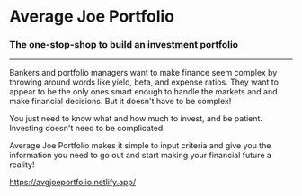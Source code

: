 # Average Joe Portfolio

### The one-stop-shop to build an investment portfolio

***

Bankers and portfolio managers want to make finance seem complex by throwing around words like yield, beta, and expense ratios. They want to appear to be the only ones smart enough to handle the markets and and make financial decisions. But it doesn't have to be complex!

You just need to know what and how much to invest, and be patient. Investing doesn't need to be complicated.

Average Joe Portfolio makes it simple to input criteria and give you the information you need to go out and start making your financial future a reality!

<https://avgjoeportfolio.netlify.app/>

